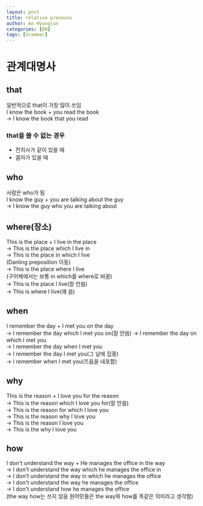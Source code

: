```yaml
---
layout: post
title: relative pronouns
author: An Hyungjun
categories: [EN]
tags: [Grammar]
---
```


# 관계대명사

## that
일반적으로 that이 가장 많이 쓰임  
I know the book + you read the book  
-> I know the book that you read

### that을 쓸 수 없는 경우
- 전치사가 같이 있을 때
- 콤마가 있을 때

## who
사람은 who가 됨  
I know the guy + you are talking about the guy  
-> I know the guy who you are talking about

## where(장소)
This is the place + I live in the place  
-> This is the place which I live in  
-> This is the place in which I live  
(Danling preposition 이동)  
-> This is the place where I live  
(구어체에서는 보통 in which를 where로 바꿈)  
-> This is the place I live(잘 안씀)  
-> This is where I live(꽤 씀)

## when
I remember the day + I met you on the day  
-> I remember the day which I met you on(잘 안씀)
-> I remember the day on which I met you  
-> I remember the day when I met you  
-> I remember the day I met you(그 날에 집중)  
-> I remember when I met you(즈음을 내포함)  

## why
This is the reason + I love you for the reason  
-> This is the reason which I love you for(잘 안씀)  
-> This is the reason for which I love you  
-> This is the reason why I love you  
-> This is the reason I love you  
-> This is the why I love you  

## how
I don't understand the way + He manages the office in the way  
-> I don't understand the way which he manages the office in  
-> I don't understand the way in which he manages the office  
-> I don't understand the way he manages the office  
-> I don't understand how he manages the office  
(the way how는 쓰지 않음 원어민들은 the way와 how를 똑같은 의미라고 생각함)  

